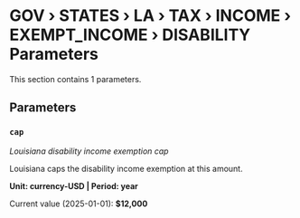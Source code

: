 # GOV › STATES › LA › TAX › INCOME › EXEMPT_INCOME › DISABILITY Parameters

This section contains 1 parameters.

## Parameters

### `cap`
*Louisiana disability income exemption cap*

Louisiana caps the disability income exemption at this amount.

**Unit: currency-USD | Period: year**

Current value (2025-01-01): **$12,000**

